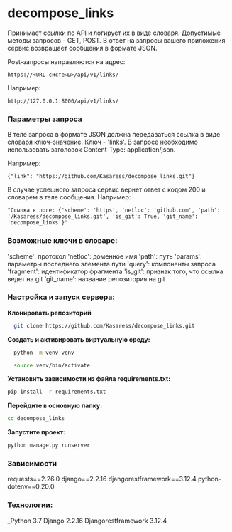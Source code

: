 # decompose_links

Принимает ссылки по API и логирует их в виде словаря.
Допустимые методы запросов - GET, POST.
В ответ на запросы вашего приложения сервис возвращает сообщения в формате JSON.

Post-запросы направляются на адрес:
```
https://<URL системы>/api/v1/links/
```

Например:
```
http://127.0.0.1:8000/api/v1/links/
```


### Параметры запроса
В теле запроса в формате JSON должна передаваться ссылка в виде словаря ключ-значение.
Ключ - 'links'.
В запросе необходимо использовать заголовок Content-Type: application/json.

Например: 
```
{"link": "https://github.com/Kasaress/decompose_links.git"}
```


В случае успешного запроса сервис вернет ответ с кодом 200 и словарем в теле сообщения.
Например:
```
"Ссылка в логе: {'scheme': 'https', 'netloc': 'github.com', 'path': '/Kasaress/decompose_links.git', 'is_git': True, 'git_name': 'decompose_links'}"
```

### Возможные ключи в словаре:
'scheme': протокол
'netloc': доменное имя
'path': путь
'params': параметры последнего элемента пути
'query': компоненты запроса
'fragment': идентификатор фрагмента
'is_git': признак того, что ссылка ведет на git
'git_name': название репозитория на git

### Настройка и запуск сервера: 
**Клонировать репозиторий**
```bash
  git clone https://github.com/Kasaress/decompose_links.git
```
**Создать и активировать виртуальную среду:**
```bash
  python -m venv venv
```
``` bash
  source venv/bin/activate 
```

**Установить зависимости из файла requirements.txt:**
```bash
pip install -r requirements.txt
```

**Перейдите в основную папку:**
```bash
cd decompose_links
```

**Запустите проект:**
```bash
python manage.py runserver
```

### Зависимости
requests==2.26.0
django==2.2.16
djangorestframework==3.12.4
python-dotenv==0.20.0

### Технологии:
_Python 3.7
Django 2.2.16
Djangorestframework 3.12.4



